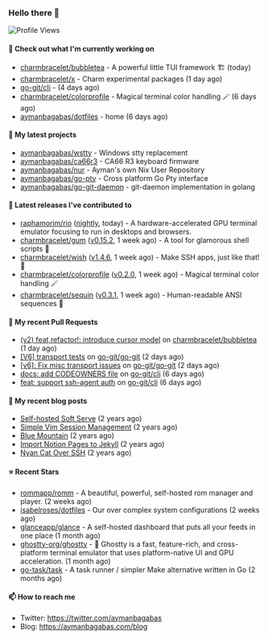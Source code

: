 ### Hello there 👋

![Profile Views](https://komarev.com/ghpvc/?username=aymanbagabas&label=PROFILE+VIEWS)

#### 👷 Check out what I'm currently working on

- [charmbracelet/bubbletea](https://github.com/charmbracelet/bubbletea) - A powerful little TUI framework 🏗 (today)
- [charmbracelet/x](https://github.com/charmbracelet/x) - Charm experimental packages (1 day ago)
- [go-git/cli](https://github.com/go-git/cli) -  (4 days ago)
- [charmbracelet/colorprofile](https://github.com/charmbracelet/colorprofile) - Magical terminal color handling 🪄 (6 days ago)
- [aymanbagabas/dotfiles](https://github.com/aymanbagabas/dotfiles) - home (6 days ago)

#### 🌱 My latest projects

- [aymanbagabas/wstty](https://github.com/aymanbagabas/wstty) - Windows stty replacement
- [aymanbagabas/ca66r3](https://github.com/aymanbagabas/ca66r3) - CA66 R3 keyboard firmware
- [aymanbagabas/nur](https://github.com/aymanbagabas/nur) - Ayman&#39;s own Nix User Repository
- [aymanbagabas/go-pty](https://github.com/aymanbagabas/go-pty) - Cross platform Go Pty interface
- [aymanbagabas/go-git-daemon](https://github.com/aymanbagabas/go-git-daemon) - git-daemon implementation in golang

#### 🔭 Latest releases I've contributed to

- [raphamorim/rio](https://github.com/raphamorim/rio) ([nightly](https://github.com/raphamorim/rio/releases/tag/nightly), today) - A hardware-accelerated GPU terminal emulator focusing to run in desktops and browsers.
- [charmbracelet/gum](https://github.com/charmbracelet/gum) ([v0.15.2](https://github.com/charmbracelet/gum/releases/tag/v0.15.2), 1 week ago) - A tool for glamorous shell scripts 🎀
- [charmbracelet/wish](https://github.com/charmbracelet/wish) ([v1.4.6](https://github.com/charmbracelet/wish/releases/tag/v1.4.6), 1 week ago) - Make SSH apps, just like that! 💫
- [charmbracelet/colorprofile](https://github.com/charmbracelet/colorprofile) ([v0.2.0](https://github.com/charmbracelet/colorprofile/releases/tag/v0.2.0), 1 week ago) - Magical terminal color handling 🪄
- [charmbracelet/sequin](https://github.com/charmbracelet/sequin) ([v0.3.1](https://github.com/charmbracelet/sequin/releases/tag/v0.3.1), 1 week ago) - Human-readable ANSI sequences 🪩

#### 🔨 My recent Pull Requests

- [(v2) feat,refactor!: introduce cursor model](https://github.com/charmbracelet/bubbletea/pull/1303) on [charmbracelet/bubbletea](https://github.com/charmbracelet/bubbletea) (1 day ago)
- [[V6] transport tests](https://github.com/go-git/go-git/pull/1419) on [go-git/go-git](https://github.com/go-git/go-git) (2 days ago)
- [[v6]: Fix misc transport issues](https://github.com/go-git/go-git/pull/1418) on [go-git/go-git](https://github.com/go-git/go-git) (2 days ago)
- [docs: add CODEOWNERS file](https://github.com/go-git/cli/pull/6) on [go-git/cli](https://github.com/go-git/cli) (6 days ago)
- [feat: support ssh-agent auth](https://github.com/go-git/cli/pull/5) on [go-git/cli](https://github.com/go-git/cli) (6 days ago)

#### 📜 My recent blog posts

- [Self-hosted Soft Serve](https://aymanbagabas.com/blog/2023/04/28/self-hosted-soft-serve.html) (2 years ago)
- [Simple Vim Session Management](https://aymanbagabas.com/blog/2023/04/13/simple-vim-session-management.html) (2 years ago)
- [Blue Mountain](https://aymanbagabas.com/blog/2022/06/02/blue-mountain.html) (2 years ago)
- [Import Notion Pages to Jekyll](https://aymanbagabas.com/blog/2022/03/29/import-notion-pages-to-jekyll.html) (2 years ago)
- [Nyan Cat Over SSH](https://aymanbagabas.com/blog/2022/03/25/nyan-cat-over-ssh.html) (2 years ago)

#### ⭐ Recent Stars

- [rommapp/romm](https://github.com/rommapp/romm) - A beautiful, powerful, self-hosted rom manager and player. (2 weeks ago)
- [isabelroses/dotfiles](https://github.com/isabelroses/dotfiles) - Our over complex system configurations  (2 weeks ago)
- [glanceapp/glance](https://github.com/glanceapp/glance) - A self-hosted dashboard that puts all your feeds in one place (1 month ago)
- [ghostty-org/ghostty](https://github.com/ghostty-org/ghostty) - 👻 Ghostty is a fast, feature-rich, and cross-platform terminal emulator that uses platform-native UI and GPU acceleration. (1 month ago)
- [go-task/task](https://github.com/go-task/task) - A task runner / simpler Make alternative written in Go (2 months ago)

#### 📫 How to reach me

- Twitter: https://twitter.com/aymanbagabas
- Blog: https://aymanbagabas.com/blog
